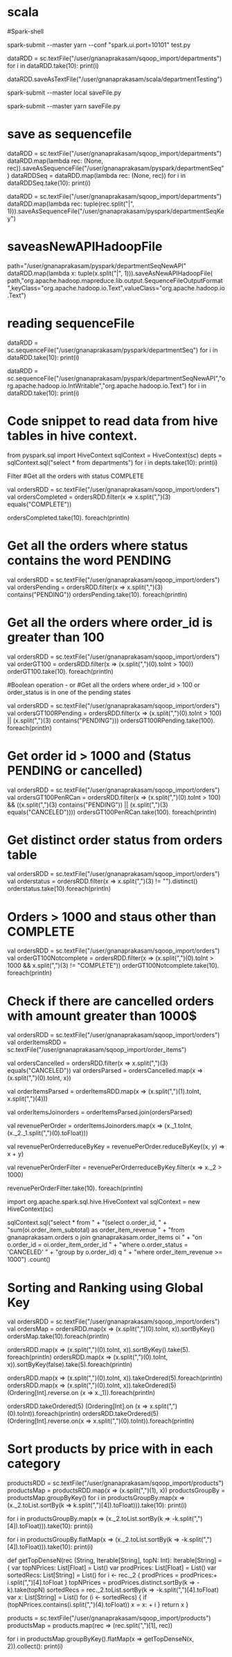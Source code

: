 # scala
#Spark-shell


spark-submit --master yarn --conf "spark.ui.port=10101" test.py


dataRDD = sc.textFile("/user/gnanaprakasam/sqoop_import/departments")
for i in dataRDD.take(10): print(i)

dataRDD.saveAsTextFile("/user/gnanaprakasam/scala/departmentTesting")

spark-submit --master local saveFile.py

spark-submit --master yarn saveFile.py

# save as sequencefile

dataRDD = sc.textFile("/user/gnanaprakasam/sqoop_import/departments")
dataRDD.map(lambda rec: (None, rec)).saveAsSequenceFile("/user/gnanaprakasam/pyspark/departmentSeq")
dataRDDSeq = dataRDD.map(lambda rec: (None, rec))
for i in dataRDDSeq.take(10): print(i)


dataRDD = sc.textFile("/user/gnanaprakasam/sqoop_import/departments")
dataRDD.map(lambda rec: tuple(rec.split("|", 1))).saveAsSequenceFile("/user/gnanaprakasam/pyspark/departmentSeqKey")

# saveasNewAPIHadoopFile

path="/user/gnanaprakasam/pyspark/departmentSeqNewAPI"
dataRDD.map(lambda x: tuple(x.split("|", 1))).saveAsNewAPIHadoopFile(
path,"org.apache.hadoop.mapreduce.lib.output.SequenceFileOutputFormat",keyClass="org.apache.hadoop.io.Text",valueClass="org.apache.hadoop.io.Text")

# reading sequenceFile
dataRDD = sc.sequenceFile("/user/gnanaprakasam/pyspark/departmentSeq")
for i in dataRDD.take(10): print(i)

dataRDD = sc.sequenceFile("/user/gnanaprakasam/pyspark/departmentSeqNewAPI","org.apache.hadoop.io.IntWritable","org.apache.hadoop.io.Text")
for i in dataRDD.take(10): print(i)

# Code snippet to read data from hive tables in hive context.

from pyspark.sql import HiveContext
sqlContext = HiveContext(sc)
depts = sqlContext.sql("select * from departments")
for i in depts.take(10): print(i)







Filter
#Get all the orders with status COMPLETE

val ordersRDD = sc.textFile("/user/gnanaprakasam/sqoop_import/orders")
val ordersCompleted = ordersRDD.filter(x => x.split(",")(3) equals("COMPLETE"))

ordersCompleted.take(10). foreach(println)

# Get all the orders where status contains the word PENDING

val ordersRDD = sc.textFile("/user/gnanaprakasam/sqoop_import/orders")
val ordersPending = ordersRDD.filter(x => x.split(",")(3) contains("PENDING"))
ordersPending.take(10). foreach(println)

# Get all the orders where order_id is greater than 100

val ordersRDD = sc.textFile("/user/gnanaprakasam/sqoop_import/orders")
val orderGT100 = ordersRDD.filter(x => (x.split(",")(0).toInt > 100))
orderGT100.take(10). foreach(println)

#Boolean operation - or
#Get all the orders where order_id > 100 or order_status is in one of the pending states

val ordersRDD = sc.textFile("/user/gnanaprakasam/sqoop_import/orders")
val ordersGT100RPending = ordersRDD.filter(x => (x.split(",")(0).toInt > 100) || (x.split(",")(3) contains("PENDING")))
ordersGT100RPending.take(100). foreach(println)

# Get order id > 1000 and (Status PENDING or cancelled)

val ordersRDD = sc.textFile("/user/gnanaprakasam/sqoop_import/orders")
val ordersGT100PenRCan = ordersRDD.filter(x => (x.split(",")(0).toInt > 100) &&
  ((x.split(",")(3) contains("PENDING")) || (x.split(",")(3) equals("CANCELED"))))
ordersGT100PenRCan.take(100). foreach(println)

# Get distinct order status from orders table
val ordersRDD = sc.textFile("/user/gnanaprakasam/sqoop_import/orders")
val orderstatus = ordersRDD.filter(x => x.split(",")(3) != "").distinct()
orderstatus.take(10).foreach(println)

# Orders > 1000 and staus other than COMPLETE

val ordersRDD = sc.textFile("/user/gnanaprakasam/sqoop_import/orders")
val orderGT100Notcomplete = ordersRDD.filter(x => (x.split(",")(0).toInt > 1000 &&
  x.split(",")(3) != "COMPLETE"))
orderGT100Notcomplete.take(10). foreach(println)

# Check if there are cancelled orders with amount greater than 1000$

val ordersRDD = sc.textFile("/user/gnanaprakasam/sqoop_import/orders")
val orderItemsRDD = sc.textFile("/user/gnanaprakasam/sqoop_import/order_items")

val ordersCancelled = ordersRDD.filter(x => x.split(",")(3) equals("CANCELED"))
val ordersParsed = ordersCancelled.map(x => (x.split(",")(0).toInt, x))

val orderItemsParsed = orderItemsRDD.map(x => (x.split(",")(1).toInt, x.split(",")(4)))

val orderItemsJoinorders = orderItemsParsed.join(ordersParsed)

val revenuePerOrder = orderItemsJoinorders.map(x => (x._1.toInt, (x._2._1.split(",")(0).toFloat)))

val revenuePerOrderreduceByKey = revenuePerOrder.reduceByKey((x, y) => x + y)

val revenuePerOrderFilter = revenuePerOrderreduceByKey.filter(x => x._2 > 1000)

revenuePerOrderFilter.take(10). foreach(println)

import org.apache.spark.sql.hive.HiveContext
val sqlContext = new HiveContext(sc)

sqlContext.sql("select * from " +
  "(select o.order_id, " +
    "sum(oi.order_item_subtotal) as order_item_revenue " +
    "from gnanaprakasam.orders o join gnanaprakasam.order_items oi " +
    "on o.order_id = oi.order_item_order_id " +
    "where o.order_status = 'CANCELED' " +
    "group by o.order_id) q " +
  "where order_item_revenue >= 1000")
.count()

# Sorting and Ranking using Global Key

val ordersRDD = sc.textFile("/user/gnanaprakasam/sqoop_import/orders")
val ordersMap = ordersRDD.map(x => (x.split(",")(0).toInt, x)).sortByKey()
ordersMap.take(10).foreach(println)

ordersRDD.map(x => (x.split(",")(0).toInt, x)).sortByKey().take(5). foreach(println)
ordersRDD.map(x => (x.split(",")(0).toInt, x)).sortByKey(false).take(5).foreach(println)

ordersRDD.map(x => (x.split(",")(0).toInt, x)).takeOrdered(5).foreach(println)
ordersRDD.map(x => (x.split(",")(0).toInt, x)).takeOrdered(5) (Ordering[Int].reverse.on (x => x._1)).foreach(println)

ordersRDD.takeOrdered(5) (Ordering[Int].on (x => x.split(",")(0).toInt)).foreach(println)
ordersRDD.takeOrdered(5) (Ordering[Int].reverse.on(x => x.split(",")(0).toInt)).foreach(println)

# Sort products by price with in each category

productsRDD = sc.textFile("/user/gnanaprakasam/sqoop_import/products")
productsMap = productsRDD.map(x => (x.split(",")(1), x))
productsGroupBy = productsMap.groupByKey()
for i in productsGroupBy.map(x => (x._2.toList.sortBy(k => k.split(",")[4]).toFloat))).take(10): print(i)

for i in productsGroupBy.map(x => (x._2.toList.sortBy(k => -k.split(",")[4]).toFloat))).take(10): print(i)

for i in productsGroupBy.flatMap(x => (x._2.toList.sortBy(k => -k.split(",")[4]).toFloat))).take(10): print(i)


def getTopDenseN(rec (String, Iterable[String], topN: Int): Iterable[String] = {
  var topNPrices: List[Float] = List()
  var prodPrices: List[Float] = List()
  var sortedRecs: List[String] = List()
  for i <- rec._2 {
    prodPrices = prodPrices:+ i.split(",")[4].toFloat
  }
  topNPrices = prodPrices.distinct.sortBy(k => -k).take(topN)
  sortedRecs = rec._2.toList.sortBy(k => -k.split(",")[4].toFloat)
  var x: List[String] = List()
  for (i <- sortedRecs) {
    if (topNPrices.contains(i.split(",")(4).toFloat))
      x = x: + i
  	}
   return x
  }

  
products = sc.textFile("/user/gnanaprakasam/sqoop_import/products")
productsMap = products.map(rec => (rec.split(",")[1], rec))

for i in productsMap.groupByKey().flatMap(x => getTopDenseN(x, 2)).collect(): print(i)



